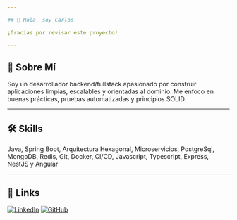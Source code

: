 ```yaml
---

## 👋 Hola, soy Carlos

¡Gracias por revisar este proyecto!

---
```


## 🚀 Sobre Mí

Soy un desarrollador backend/fullstack apasionado por construir aplicaciones limpias, escalables y orientadas al dominio. Me enfoco en buenas prácticas, pruebas automatizadas y principios SOLID.

---

## 🛠 Skills

Java, Spring Boot, Arquitectura Hexagonal, Microservicios, PostgreSql, MongoDB, Redis, Git, Docker, CI/CD, Javascript, Typescript, Express, NestJS y Angular 

---

## 🔗 Links

[![LinkedIn](https://img.shields.io/badge/linkedin-0A66C2?style=for-the-badge&logo=linkedin&logoColor=white)](https://www.linkedin.com/in/carlos-zevallos-4198a5332/)
[![GitHub](https://img.shields.io/badge/github-000?style=for-the-badge&logo=github&logoColor=white)](https://github.com/carloszb27)

